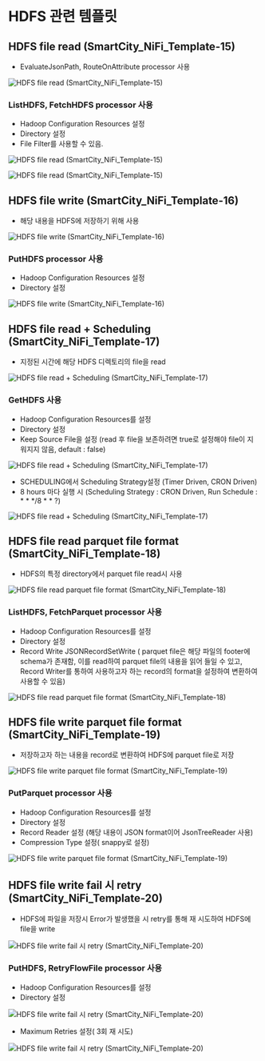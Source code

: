 # HDFS 관련 템플릿
## HDFS file read (SmartCity_NiFi_Template-15)
* EvaluateJsonPath, RouteOnAttribute processor 사용

![HDFS file read (SmartCity_NiFi_Template-15)](./15-1.png)

### ListHDFS, FetchHDFS processor 사용
* Hadoop Configuration Resources 설정
* Directory 설정
* File Filter를 사용할 수 있음.

![HDFS file read (SmartCity_NiFi_Template-15)](./15-2.png)

![HDFS file read (SmartCity_NiFi_Template-15)](./15-3.png)

## HDFS file write (SmartCity_NiFi_Template-16)
* 해당 내용을 HDFS에 저장하기 위해 사용

![HDFS file write (SmartCity_NiFi_Template-16)](./16-1.png)

### PutHDFS processor 사용
* Hadoop Configuration Resources 설정
* Directory 설정

![HDFS file write (SmartCity_NiFi_Template-16)](./16-2.png)

## HDFS file read + Scheduling (SmartCity_NiFi_Template-17)
* 지정된 시간에 해당 HDFS 디렉토리의 file을 read

![HDFS file read + Scheduling (SmartCity_NiFi_Template-17)](./17-1.png)

### GetHDFS 사용
* Hadoop Configuration Resources를 설정
* Directory 설정
* Keep Source File을 설정 (read 후 file을 보존하려면 true로 설정해야 file이 지워지지 않음, default : false)

![HDFS file read + Scheduling (SmartCity_NiFi_Template-17)](./17-2.png)

* SCHEDULING에서 Scheduling Strategy설정 (Timer Driven, CRON Driven)
* 8 hours 마다 실행 시 (Scheduling Strategy : CRON Driven, Run Schedule : * * */8 * * ?)

![HDFS file read + Scheduling (SmartCity_NiFi_Template-17)](./17-3.png)

## HDFS file read parquet file format (SmartCity_NiFi_Template-18)
* HDFS의 특정 directory에서 parquet file read시 사용

![HDFS file read parquet file format (SmartCity_NiFi_Template-18)](./18-1.png)

### ListHDFS, FetchParquet processor 사용
* Hadoop Configuration Resources를 설정
* Directory 설정
* Record Write JSONRecordSetWrite ( parquet file은 해당 파일의 footer에 schema가 존재함, 이를 read하여 parquet file의 내용을 읽어 들일 수 있고, Record Writer를 통하여 사용하고자 하는 record의 format을 설정하여 변환하여 사용할 수 있음)

![HDFS file read parquet file format (SmartCity_NiFi_Template-18)](./18-2.png)

## HDFS file write parquet file format (SmartCity_NiFi_Template-19)
* 저장하고자 하는 내용을 record로 변환하여 HDFS에 parquet file로 저장

![HDFS file write parquet file format (SmartCity_NiFi_Template-19)](./19-1.png)

### PutParquet processor 사용
* Hadoop Configuration Resources를 설정
* Directory 설정
* Record Reader 설정 (해당 내용이 JSON format이어 JsonTreeReader 사용)
* Compression Type 설정( snappy로 설정)

![HDFS file write parquet file format (SmartCity_NiFi_Template-19)](./19-2.png)

## HDFS file write fail 시 retry (SmartCity_NiFi_Template-20)
* HDFS에 파일을 저장시 Error가 발생했을 시 retry를 통해 재 시도하여 HDFS에 file을 write

![HDFS file write fail 시 retry (SmartCity_NiFi_Template-20)](./20-1.png)

### PutHDFS, RetryFlowFile processor 사용
* Hadoop Configuration Resources를 설정
* Directory 설정

![HDFS file write fail 시 retry (SmartCity_NiFi_Template-20)](./20-2.png)

* Maximum Retries 설정( 3회 재 시도)

![HDFS file write fail 시 retry (SmartCity_NiFi_Template-20)](./20-3.png)